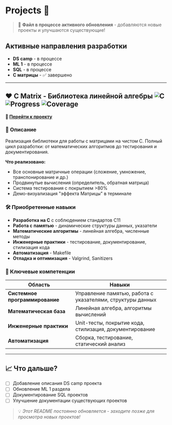 # Projects 🚀

> 📢 **Файл в процессе активного обновления** - добавляются новые проекты и улучшаются существующие!

## Активные направления разработки

* **DS camp** - в процессе
* **ML 1** - в процессе  
* **SQL** - в процессе
* **C матрицы** - ✅ завершено

---

##  ♥️ C Matrix - Библиотека линейной алгебры ![C](https://img.shields.io/badge/C-C11-blue) ![Progress](https://img.shields.io/badge/progress-100%25-brightgreen) ![Coverage](https://img.shields.io/badge/coverage->80%25-green)

**🔗 [Перейти к проекту](https://github.com/26Ginger/S21_prodjects/tree/main/C6_s21_matrix)**

### 📝 Описание

Реализация библиотеки для работы с матрицами на чистом C. Полный цикл разработки: от математических алгоритмов до тестирования и документирования.

**Что реализовано:**
- Все основные матричные операции (сложение, умножение, транспонирование и др.)
- Продвинутые вычисления (определитель, обратная матрица)
- Система тестирования с покрытием >80%
- Демо-визуализация "эффекта Матрицы" в терминале

### 🛠 Приобретенные навыки

- **Разработка на C** с соблюдением стандартов C11
- **Работа с памятью** - динамические структуры данных, указатели
- **Математические алгоритмы** - линейная алгебра, численные методы
- **Инженерные практики** - тестирование, документирование, стилизация кода
- **Автоматизация** - Makefile
- **Отладка и оптимизация** - Valgrind, Sanitizers

### 🎯 Ключевые компетенции

| Область | Навыки |
|---------|--------|
| **Системное программирование** | Управление памятью, работа с указателями, структуры данных |
| **Математическая база** | Линейная алгебра, алгоритмы вычислений |
| **Инженерные практики** | Unit-тесты, покрытие кода, стилизация, документирование |
| **Автоматизация** | Сборка, тестирование, статический анализ |

---

## 📈 Что дальше?

- [ ] Добавление описания DS camp проекта
- [ ] Обновление ML 1 раздела
- [ ] Документирование SQL проектов
- [ ] Улучшение документации существующих проектов

> 💡 *Этот README постоянно обновляется - заходите позже для просмотра новых проектов!*
